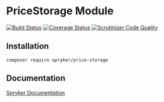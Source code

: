 # PriceStorage Module
[![Build Status](https://travis-ci.org/spryker/PriceStorage.svg)](https://travis-ci.org/spryker/PriceStorage)
[![Coverage Status](https://coveralls.io/repos/github/spryker/PriceStorage/badge.svg)](https://coveralls.io/github/spryker/PriceStorage)
[![Scrutinizer Code Quality](https://scrutinizer-ci.com/g/spryker/PriceStorage/badges/quality-score.png?b=master)](https://scrutinizer-ci.com/g/spryker/PriceStorage/?branch=master)

## Installation

```
composer require spryker/price-storage
```

## Documentation

[Spryker Documentation](https://spryker.github.io)
